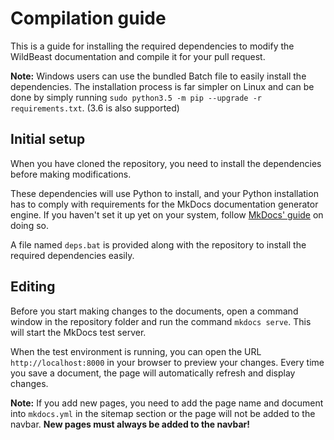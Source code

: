 # Compilation guide

This is a guide for installing the required dependencies to modify the WildBeast documentation and compile it for your pull request.

**Note:** Windows users can use the bundled Batch file to easily install the dependencies. The installation process is far simpler on Linux and can be done by simply running `sudo python3.5 -m pip --upgrade -r requirements.txt`. (3.6 is also supported)

## Initial setup

When you have cloned the repository, you need to install the dependencies before making modifications.

These dependencies will use Python to install, and your Python installation has to comply with requirements for the MkDocs documentation generator engine. If you haven't set it up yet on your system, follow [MkDocs' guide](http://www.mkdocs.org/#installing-python) on doing so.

A file named `deps.bat` is provided along with the repository to install the required dependencies easily.

## Editing

Before you start making changes to the documents, open a command window in the repository folder and run the command `mkdocs serve`. This will start the MkDocs test server.

When the test environment is running, you can open the URL `http://localhost:8000` in your browser to preview your changes. Every time you save a document, the page will automatically refresh and display changes.

**Note:** If you add new pages, you need to add the page name and document into `mkdocs.yml` in the sitemap section or the page will not be added to the navbar. **New pages must always be added to the navbar!**

